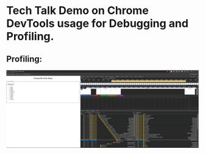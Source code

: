 # Tech Talk Demo on Chrome DevTools usage for Debugging and Profiling.

## Profiling:

![Profiling on DevTools](./src/assets/getUsers.png)
